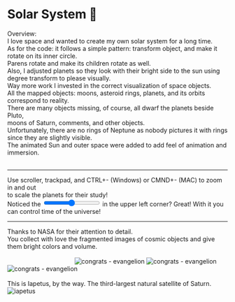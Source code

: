 # Solar System 💛

Overview:<br>
I love space and wanted to create my own solar system for a long time.<br>
As for the code: it follows a simple pattern: transform object, and make it rotate on its inner circle.<br>
Parens rotate and make its children rotate as well.<br>
Also, I adjusted planets so they look with their bright side to the sun using degree transform to please visually.<br>
Way more work I invested in the correct visualization of space objects.<br>
All the mapped objects: moons, asteroid rings, planets, and its orbits correspond to reality.<br>
There are many objects missing, of course, all dwarf the planets beside Pluto,<br>
moons of Saturn, comments, and other objects.<br>
Unfortunately, there are no rings of Neptune as nobody pictures it with rings since they are slightly visible.<br>
The animated Sun and outer space were added to add feel of animation and immersion.<br>
_<br>_
________________________________________________________________________________________________________
Use scroller, trackpad, and CTRL+- (Windows) or CMND+- (MAC) to zoom in and out <br>
to scale the planets for their study!<br>
Noticed the <input type="range"> in the upper left corner? Great! With it you can control time of the universe!<br>
________________________________________________________________________________________________________

Thanks to NASA for their attention to detail.<br>
You collect with love the fragmented images of cosmic objects and give them bright colors and volume.
<br>
<br>
&nbsp;&nbsp;&nbsp;&nbsp;&nbsp;&nbsp;&nbsp;&nbsp;&nbsp;&nbsp;&nbsp;&nbsp;&nbsp;&nbsp;&nbsp;&nbsp;&nbsp;&nbsp;&nbsp;&nbsp;&nbsp;&nbsp;&nbsp;&nbsp;&nbsp;&nbsp;&nbsp;&nbsp;&nbsp;&nbsp;&nbsp;&nbsp;&nbsp;&nbsp;&nbsp;&nbsp;&nbsp;&nbsp;&nbsp;![congrats - evangelion](https://i.giphy.com/media/s42W9v4peKmR2/giphy.gif)
![congrats - evangelion](https://media.giphy.com/media/DRd61Bpdxtxlu/giphy.gif)
![congrats - evangelion](https://media.giphy.com/media/xDqiPsVSWRVrq/giphy.gif)
<br>
<br>
This is Iapetus, by the way. The third-largest natural satellite of Saturn.
<br>
![iapetus](https://user-images.githubusercontent.com/25347909/38945607-aa7c1d90-433f-11e8-8c23-7e55cb5d724b.jpg)
